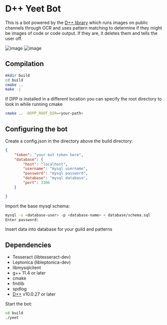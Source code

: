 # D++ Yeet Bot

This is a bot powered by the [D++ library](https://dpp.dev) which runs images on public channels through OCR and uses pattern matching to determine if they might be images of code or code output. If they are, it deletes them and tells the user off.

![image](https://github.com/brainboxdotcc/yeet/assets/1556794/1366d2c3-9c4f-46ac-82d0-ad698d994487) ![image](https://github.com/brainboxdotcc/yeet/assets/1556794/8b4b0173-db2e-4489-a50f-a4582c7de228)

## Compilation

```bash
mkdir build
cd build
cmake ..
make -j
```

If DPP is installed in a different location you can specify the root directory to look in while running cmake 

```bash
cmake .. -DDPP_ROOT_DIR=<your-path>
```

## Configuring the bot

Create a config.json in the directory above the build directory:

```json
{
	"token": "your bot token here", 
	"database": {
		"host": "localhost",
		"username": "mysql username",
		"password": "mysql password",
		"database": "mysql database",
		"port": 3306
	}

}
```

Import the base mysql schema:

```bash
mysql -u <database-user> -p <database-name> < database/schema.sql
Enter password:
```

Insert data into database for your guild and patterns

## Dependencies

* Tesseract (libtesseract-dev)
* Leptonica (libleptonica-dev)
* libmysqlclient
* g++ 11.4 or later
* cmake
* fmtlib
* spdlog
* [D++](https://github.com/brainboxdotcc/dpp) v10.0.27 or later

Start the bot:

```bash
cd build
./yeet
```
